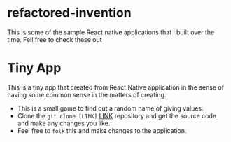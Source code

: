 # refactored-invention
This is some of the sample React native applications that i built over the time. Fell free to check these out

# Tiny App
This is a tiny app that created from React Native application in the sense of having some common sense in the matters of creating.
* This is a small game to find out a random name of giving values.
* Clone the `git clone [LINK]` [LINK](https://github.com/PulasthiAbey/refactored-invention) repository and get the source code and make any changes you like.
* Feel free to `folk` this and make changes to the application. 
